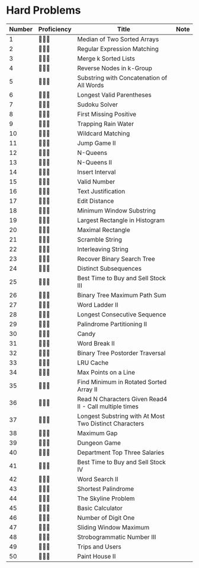 # Hard Problems
| Number | Proficiency | Title | Note |
| ------ | ----------- | ----- | ---- |
| 1 | :camel::camel::camel: | Median of Two Sorted Arrays | |
| 2 | :camel::camel::camel: | Regular Expression Matching | |
| 3 | :camel::camel::camel: | Merge k Sorted Lists | |
| 4 | :camel::camel::camel: | Reverse Nodes in k-Group | |
| 5 | :camel::camel::camel: | Substring with Concatenation of All Words | |
| 6 | :camel::camel::camel: | Longest Valid Parentheses | |
| 7 | :camel::camel::camel: | Sudoku Solver | |
| 8 | :camel::camel::camel: | First Missing Positive | |
| 9 | :camel::camel::camel: | Trapping Rain Water | |
| 10 | :camel::camel::camel: | Wildcard Matching | |
| 11 | :camel::camel::camel: | Jump Game II | |
| 12 | :camel::camel::camel: | N-Queens | |
| 13 | :camel::camel::camel: | N-Queens II | |
| 14 | :camel::camel::camel: | Insert Interval | |
| 15 | :camel::camel::camel: | Valid Number | |
| 16 | :camel::camel::camel: | Text Justification | |
| 17 | :camel::camel::camel: | Edit Distance | |
| 18 | :camel::camel::camel: | Minimum Window Substring | |
| 19 | :camel::camel::camel: | Largest Rectangle in Histogram | |
| 20 | :camel::camel::camel: | Maximal Rectangle | |
| 21 | :camel::camel::camel: | Scramble String | |
| 22 | :camel::camel::camel: | Interleaving String | |
| 23 | :camel::camel::camel: | Recover Binary Search Tree | |
| 24 | :camel::camel::camel: | Distinct Subsequences | |
| 25 | :camel::camel::camel: | Best Time to Buy and Sell Stock III | |
| 26 | :camel::camel::camel: | Binary Tree Maximum Path Sum | |
| 27 | :camel::camel::camel: | Word Ladder II | |
| 28 | :camel::camel::camel: | Longest Consecutive Sequence | |
| 29 | :camel::camel::camel: | Palindrome Partitioning II | |
| 30 | :camel::camel::camel: | Candy | |
| 31 | :camel::camel::camel: | Word Break II | |
| 32 | :camel::camel::camel: | Binary Tree Postorder Traversal | |
| 33 | :camel::camel::camel: | LRU Cache | |
| 34 | :camel::camel::camel: | Max Points on a Line | |
| 35 | :camel::camel::camel: | Find Minimum in Rotated Sorted Array II | |
| 36 | :camel::camel::camel: | Read N Characters Given Read4 II - Call multiple times | |
| 37 | :camel::camel::camel: | Longest Substring with At Most Two Distinct Characters | |
| 38 | :camel::camel::camel: | Maximum Gap | |
| 39 | :camel::camel::camel: | Dungeon Game | |
| 40 | :camel::camel::camel: | Department Top Three Salaries | |
| 41 | :camel::camel::camel: | Best Time to Buy and Sell Stock IV | |
| 42 | :camel::camel::camel: | Word Search II | |
| 43 | :camel::camel::camel: | Shortest Palindrome | |
| 44 | :camel::camel::camel: | The Skyline Problem | |
| 45 | :camel::camel::camel: | Basic Calculator | |
| 46 | :camel::camel::camel: | Number of Digit One | |
| 47 | :camel::camel::camel: | Sliding Window Maximum | |
| 48 | :camel::camel::camel: | Strobogrammatic Number III | |
| 49 | :camel::camel::camel: | Trips and Users | |
| 50 | :camel::camel::camel: | Paint House II | |
